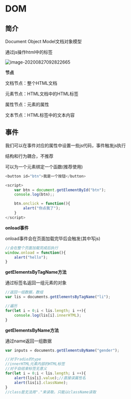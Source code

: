# DOM

## 简介

Document Object Model文档对象模型

通过js操作html中的标签

![image-20200827092822665](C:\Users\25454\AppData\Roaming\Typora\typora-user-images\image-20200827092822665.png)

**节点**

文档节点：整个HTML文档

元素节点：HTML文档中的HTML标签

属性节点：元素的属性

文本节点：HTML标签中的文本内容

## 事件

我们可以在事件对应的属性中设置一些js代码，事件触发js执行

结构和行为耦合，不推荐



可以为一个元素绑定一个函数(推荐使用)

```javascript
<button id="btn">我是一个按钮</button>

<script>
    var btn = document.getElementById("btn");
    console.log(btn);;

    btn.onclick = function(){
        alert("你点我了");
    }
</script>
```



**onload事件**

onload事件会在页面加载完毕后会触发(其中写js)

```javascript
//会在整个页面加载完成后执行
window.onload = function(){
    alert("hello");
}
```



**getElementsByTagName方法**

通过标签名返回一组元素的对象

```javascript
//返回一组数据，数组
var lis = documents.getElementsByTagName("li");

//遍历
for(let i = 0;i < lis.length; i ++){
    console.log(lis[i].innerHTML);
}
```



**getElementsByName方法**

通过name返回一组数据

```javascript
var inputs = documents.getElementsByName("gender");

//对于radio的type 
//innerHTML元素内部的HTML标签
//对于自结束标签无意义
for(let i = 0;i < lis.length; i ++){
    alert(lis[i].value);//直接读属性名
    alert(lis[i].className);
}
//class是无法用"."来读取，只能以className读取
```

